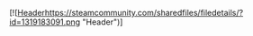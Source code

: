 [![[Header](https://steamcommunity.com/sharedfiles/filedetails/?id=1319183091)https://steamcommunity.com/sharedfiles/filedetails/?id=1319183091.png "Header")]
